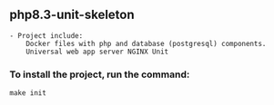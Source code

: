 ## php8.3-unit-skeleton

    - Project include:
        Docker files with php and database (postgresql) components.
        Universal web app server NGINX Unit



### To install the project, run the command:
``` make init ```